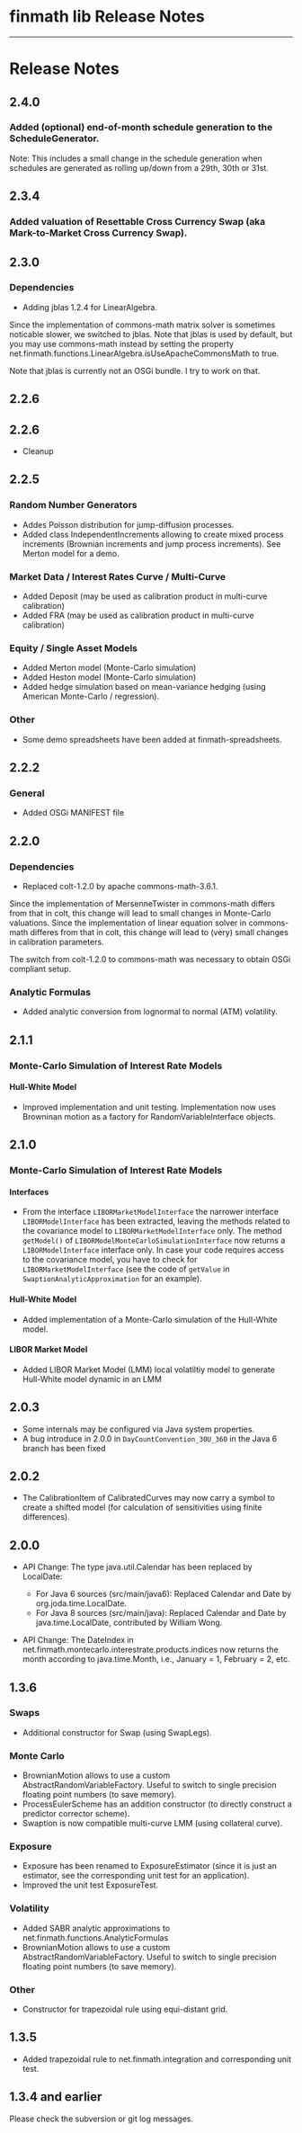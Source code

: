 finmath lib Release Notes
==========

****************************************

# Release Notes

## 2.4.0

### Added (optional) end-of-month schedule generation to the ScheduleGenerator.
Note: This includes a small change in the schedule generation when schedules are
generated as rolling up/down from a 29th, 30th or 31st.

## 2.3.4

### Added valuation of Resettable Cross Currency Swap (aka Mark-to-Market Cross Currency Swap).

## 2.3.0

### Dependencies

- Adding jblas 1.2.4 for LinearAlgebra.

Since the implementation of commons-math matrix solver is sometimes noticable slower,
we switched to jblas. Note that jblas is used by default, but you may use
commons-math instead by setting the property net.finmath.functions.LinearAlgebra.isUseApacheCommonsMath
to true.

Note that jblas is currently not an OSGi bundle. I try to work on that.


## 2.2.6

## 2.2.6

- Cleanup

## 2.2.5

### Random Number Generators

- Addes Poisson distribution for jump-diffusion processes.
- Added class IndependentIncrements allowing to create mixed process increments (Brownian increments and jump process increments). See Merton model for a demo.

### Market Data / Interest Rates Curve / Multi-Curve

- Added Deposit (may be used as calibration product in multi-curve calibration)
- Added FRA (may be used as calibration product in multi-curve calibration)

### Equity / Single Asset Models

- Added Merton model (Monte-Carlo simulation)
- Added Heston model (Monte-Carlo simulation)
- Added hedge simulation based on mean-variance hedging (using American Monte-Carlo / regression).

### Other

- Some demo spreadsheets have been added at finmath-spreadsheets.

## 2.2.2

### General

- Added OSGi MANIFEST file

## 2.2.0

### Dependencies

- Replaced colt-1.2.0 by apache commons-math-3.6.1.

Since the implementation of MersenneTwister in commons-math differs from that in colt, this
change will lead to small changes in Monte-Carlo valuations.
Since the implementation of linear equation solver in commons-math differes from that in colt, this
change will lead to (very) small changes in calibration parameters.

The switch from colt-1.2.0 to commons-math was necessary to obtain OSGi compliant setup.

### Analytic Formulas

- Added analytic conversion from lognormal to normal (ATM) volatility.

## 2.1.1

### Monte-Carlo Simulation of Interest Rate Models

#### Hull-White Model

- Improved implementation and unit testing. Implementation now uses Browninan motion as a factory for RandomVariableInterface objects.

## 2.1.0

### Monte-Carlo Simulation of Interest Rate Models

#### Interfaces

- From the interface `LIBORMarketModelInterface` the narrower interface  `LIBORModelInterface` has been extracted,
leaving the methods related to the covariance model to `LIBORMarketModelInterface` only. The method `getModel()`
of `LIBORModelMonteCarloSimulationInterface` now returns a `LIBORModelInterface` interface only. In case your
code requires access to the covariance model, you have to check for `LIBORMarketModelInterface` (see the code
of `getValue` in `SwaptionAnalyticApproximation` for an example).

#### Hull-White Model

- Added implementation of a Monte-Carlo simulation of the Hull-White model.

#### LIBOR Market Model

- Added LIBOR Market Model (LMM) local volatiltiy model to generate Hull-White model dynamic in an LMM

## 2.0.3

- Some internals may be configured via Java system properties.
- A bug introduce in 2.0.0 in `DayCountConvention_30U_360` in the Java 6 branch has been fixed

## 2.0.2

- The CalibrationItem of CalibratedCurves may now carry a symbol to create a shifted model (for calculation of sensitivities using finite differences).

## 2.0.0

- API Change: The type java.util.Calendar has been replaced by LocalDate:
    - For Java 6 sources (src/main/java6): Replaced Calendar and Date by org.joda.time.LocalDate.
    - For Java 8 sources (src/main/java): Replaced Calendar and Date by java.time.LocalDate, contributed by William Wong.

- API Change: The DateIndex in net.finmath.montecarlo.interestrate.products.indices now returns the month according to java.time.Month, i.e., January = 1, February = 2, etc.

## 1.3.6

### Swaps

-	Additional constructor for Swap (using SwapLegs).

### Monte Carlo

-	BrownianMotion allows to use a custom AbstractRandomVariableFactory. Useful to switch to single precision floating point numbers (to save memory).
-	ProcessEulerScheme has an addition constructor (to directly construct a predictor corrector scheme).
-	Swaption is now compatible multi-curve LMM (using collateral curve).

### Exposure

-	Exposure has been renamed to ExposureEstimator (since it is just an estimator, see the corresponding unit test for an application).
-	Improved the unit test ExposureTest.

### Volatility

-	Added SABR analytic approximations to net.finmath.functions.AnalyticFormulas
-	BrownianMotion allows to use a custom AbstractRandomVariableFactory. Useful to switch to single precision floating point numbers (to save memory).

### Other

-	Constructor for trapezoidal rule using equi-distant grid.

## 1.3.5

-    Added trapezoidal rule to net.finmath.integration and corresponding unit test.


## 1.3.4 and earlier

Please check the subversion or git log messages.